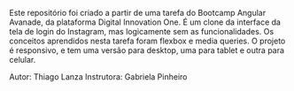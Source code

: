 Este repositório foi criado a partir de uma tarefa do Bootcamp Angular Avanade, da plataforma Digital Innovation One.
É um clone da interface da tela de login do Instagram, mas logicamente sem as funcionalidades.
Os conceitos aprendidos nesta tarefa foram flexbox e media queries.
O projeto é responsivo, e tem uma versão para desktop, uma para tablet e outra para celular.

Autor: Thiago Lanza
Instrutora: Gabriela Pinheiro
